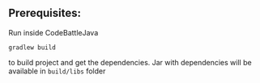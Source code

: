 ## Prerequisites:

Run inside CodeBattleJava
```
gradlew build
```
to build project and get the dependencies. Jar with dependencies will be available in `build/libs` folder
